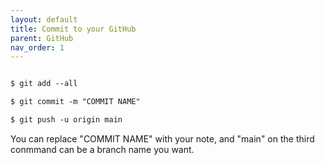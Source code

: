 ```yaml
---
layout: default
title: Commit to your GitHub
parent: GitHub
nav_order: 1
---
```

```markdown

$ git add --all

$ git commit -m "COMMIT NAME"

$ git push -u origin main

``` 
You can replace "COMMIT NAME" with your note, and "main" on the third conmmand can be a branch name you want.

